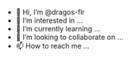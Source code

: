 - 👋 Hi, I’m @dragos-flr
- 👀 I’m interested in ...
- 🌱 I’m currently learning ...
- 💞️ I’m looking to collaborate on ...
- 📫 How to reach me ...

<!---
dragos-flr/dragos-flr is a ✨ special ✨ repository because its `README.md` (this file) appears on your GitHub profile.
You can click the Preview link to take a look at your changes.
--->
